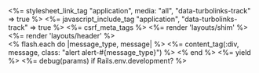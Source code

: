 <!DOCTYPE html>
<html>
  <head>
    <title><%= full_title(yield(:title)) %></title>
    <%= stylesheet_link_tag "application", media: "all",
                                           "data-turbolinks-track" => true %>
    <%= javascript_include_tag "application", "data-turbolinks-track" => true %>
    <%= csrf_meta_tags %>
    <%= render 'layouts/shim' %>
  </head>
  <body>
  <div id="fb-root"></div>
<script>(function(d, s, id) {
  var js, fjs = d.getElementsByTagName(s)[0];
  if (d.getElementById(id)) return;
  js = d.createElement(s); js.id = id;
  js.src = "//connect.facebook.net/en_US/sdk.js#xfbml=1&version=v2.3&appId=105538052810287";
  fjs.parentNode.insertBefore(js, fjs);
}(document, 'script', 'facebook-jssdk'));</script>
    <%= render 'layouts/header' %>
    <div class="container">
      <% flash.each do |message_type, message| %>
         <%= content_tag(:div, message, class: "alert alert-#{message_type}") %>
      <% end %>
      <%= yield %>
   <!--   <%= render 'layouts/footer' %>-->
      <%= debug(params) if Rails.env.development? %>
    </div>
</div>
  </body>
</html>


